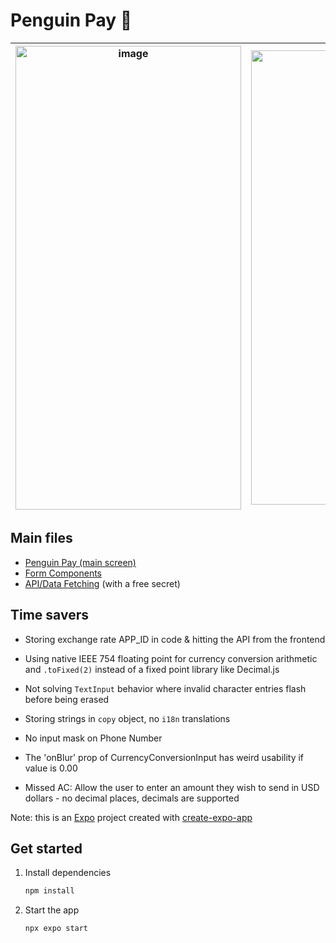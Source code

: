 # Penguin Pay 🐧

|<img width="361" height="742" alt="image" src="https://github.com/user-attachments/assets/30573991-1e44-4c90-8fc8-3baaccfac74b" />|<img width="348" height="727" alt="image" src="https://github.com/user-attachments/assets/502a002e-6f4b-4e37-8e3d-68e996a20255" />|
|---|---|

## Main files
 - [Penguin Pay (main screen)](https://github.com/interview-throwaway123/penguin-pay/blob/main/app/(tabs)/index.tsx)
 - [Form Components](https://github.com/interview-throwaway123/penguin-pay/tree/main/components/formik)
 - [API/Data Fetching](https://github.com/interview-throwaway123/penguin-pay/blob/main/api/useQueryGetRates.ts) (with a free secret)

## Time savers

- Storing exchange rate APP_ID in code & hitting the API from the frontend
- Using native IEEE 754 floating point for currency conversion arithmetic and `.toFixed(2)` instead of a fixed point library like Decimal.js
- Not solving `TextInput` behavior where invalid character entries flash before being erased
- Storing strings in `copy` object, no `i18n` translations
- No input mask on Phone Number
- The 'onBlur' prop of CurrencyConversionInput has weird usability if value is 0.00

- Missed AC: Allow the user to enter an amount they wish to send in USD dollars - no decimal places, decimals are supported

Note: this is an [Expo](https://expo.dev) project created with [create-expo-app](https://www.npmjs.com/package/create-expo-app)

## Get started

1. Install dependencies

   ```bash
   npm install
   ```

2. Start the app

   ```bash
   npx expo start
   ```
